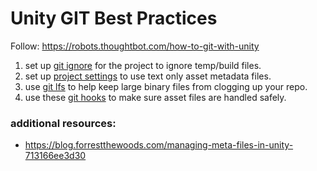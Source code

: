 # Unity GIT Best Practices

Follow: https://robots.thoughtbot.com/how-to-git-with-unity

1. set up [git ignore](https://github.com/github/gitignore/blob/master/Unity.gitignore) for the project to ignore temp/build files.
1. set up [project settings](https://robots.thoughtbot.com/how-to-git-with-unity#2-configure-unity-for-version-control) to use text only asset metadata files.
1. use [git lfs](https://robots.thoughtbot.com/how-to-git-with-unity#3--use-git-large-file-storage) to help keep large binary files from clogging up your repo.
1. use these [git hooks](https://github.com/Shoopalapa/unity-git-hooks) to make sure asset files are handled safely.

### additional resources:

* https://blog.forrestthewoods.com/managing-meta-files-in-unity-713166ee3d30

